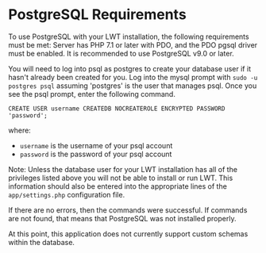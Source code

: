 # PostgreSQL Requirements

To use PostgreSQL with your LWT installation, the following requirements
must be met: Server has PHP 7.1 or later with PDO, and the PDO pgsql driver
must be enabled. It is recommended to use PostgreSQL v9.0 or later.

You will need to log into psql as postgres to create your database user if it
hasn't already been created for you. Log into the mysql prompt with
`sudo -u postgres psql` assuming 'postgres' is the user that manages psql.
Once you see the psql prompt, enter the following command.


```
CREATE USER username CREATEDB NOCREATEROLE ENCRYPTED PASSWORD 'password';
```

where:
- `username` is the username of your psql account
- `password` is the password of your psql account

Note: Unless the database user for your LWT installation has all of the
privileges listed above you will not be able to install or run  LWT. This
information should also be entered into the appropriate lines of the
`app/settings.php` configuration file.

If there are no errors, then the commands were successful. If commands are not
found, that means that PostgreSQL was not installed properly.

At this point, this application does not currently support custom schemas within
the database.

